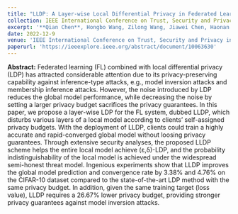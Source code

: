 ```yaml
---
title: "LLDP: A Layer-wise Local Differential Privacy in Federated Learning"
collection: IEEE International Conference on Trust, Security and Privacy in Computing and Communications
excerpt: '**Qian Chen**, Hongbo Wang, Zilong Wang, Jiawei Chen, Haonan Yan, and Xiaodong Lin '
date: 2022-12-9
venue: 'IEEE International Conference on Trust, Security and Privacy in Computing and Communications (TrustCom)'
paperurl: 'https://ieeexplore.ieee.org/abstract/document/10063630'
---
```

**Abstract:** Federated learning (FL) combined with local differential privacy (LDP) has attracted considerable attention due to its privacy-preserving capability against inference-type attacks, e.g., model inversion attacks and membership inference attacks. However, the noise introduced by LDP reduces the global model performance, while decreasing the noise by setting a larger privacy budget sacrifices the privacy guarantees. In this paper, we propose a layer-wise LDP for the FL system, dubbed LLDP, which disturbs various layers of a local model according to clients’ self-assigned privacy budgets. With the deployment of LLDP, clients could train a highly accurate and rapid-converged global model without loosing privacy guarantees. Through extensive security analyses, the proposed LLDP scheme helps the entire local model achieve (ε,δ)-LDP, and the probability indistinguishability of the local model is achieved under the widespread semi-honest threat model. Ingenious experiments show that LLDP improves the global model prediction and convergence rate by 3.38% and 4.76% on the CIFAR-10 dataset compared to the state-of-the-art LDP method with the same privacy budget. In addition, given the same training target (loss value), LLDP requires a 26.67% lower privacy budget, providing stronger privacy guarantees against model inversion attacks.
